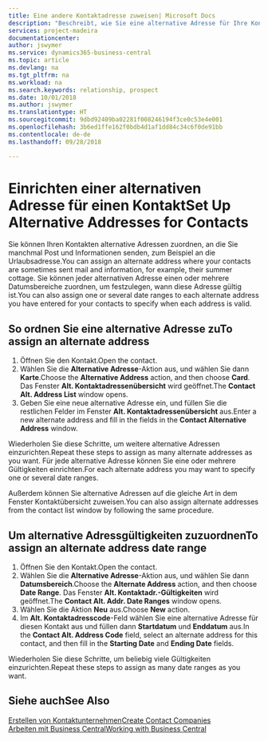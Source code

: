 ```yaml
---
title: Eine andere Kontaktadresse zuweisen| Microsoft Docs
description: "Beschreibt, wie Sie eine alternative Adresse für Ihre Kontakte zuweisen, an die Sie manchmal Informationen senden."
services: project-madeira
documentationcenter: 
author: jswymer
ms.service: dynamics365-business-central
ms.topic: article
ms.devlang: na
ms.tgt_pltfrm: na
ms.workload: na
ms.search.keywords: relationship, prospect
ms.date: 10/01/2018
ms.author: jswymer
ms.translationtype: HT
ms.sourcegitcommit: 9dbd92409ba02281f008246194f3ce0c53e4e001
ms.openlocfilehash: 3b6ed1ffe162f0bdb4d1af1dd84c34c6f0de91bb
ms.contentlocale: de-de
ms.lasthandoff: 09/28/2018

---
```

# <a name="set-up-alternative-addresses-for-contacts"></a><span data-ttu-id="2b958-103">Einrichten einer alternativen Adresse für einen Kontakt</span><span class="sxs-lookup"><span data-stu-id="2b958-103">Set Up Alternative Addresses for Contacts</span></span>
<span data-ttu-id="2b958-104">Sie können Ihren Kontakten alternative Adressen zuordnen, an die Sie manchmal Post und Informationen senden, zum Beispiel an die Urlaubsadresse.</span><span class="sxs-lookup"><span data-stu-id="2b958-104">You can assign an alternate address where your contacts are sometimes sent mail and information, for example, their summer cottage.</span></span> <span data-ttu-id="2b958-105">Sie können jeder alternativen Adresse einen oder mehrere Datumsbereiche zuordnen, um festzulegen, wann diese Adresse gültig ist.</span><span class="sxs-lookup"><span data-stu-id="2b958-105">You can also assign one or several date ranges to each alternate address you have entered for your contacts to specify when each address is valid.</span></span>

## <a name="to-assign-an-alternate-address"></a><span data-ttu-id="2b958-106">So ordnen Sie eine alternative Adresse zu</span><span class="sxs-lookup"><span data-stu-id="2b958-106">To assign an alternate address</span></span>
1. <span data-ttu-id="2b958-107">Öffnen Sie den Kontakt.</span><span class="sxs-lookup"><span data-stu-id="2b958-107">Open the contact.</span></span>
2. <span data-ttu-id="2b958-108">Wählen Sie die **Alternative Adresse**-Aktion aus, und wählen Sie dann **Karte**.</span><span class="sxs-lookup"><span data-stu-id="2b958-108">Choose the **Alternative Address** action, and then choose **Card**.</span></span> <span data-ttu-id="2b958-109">Das Fenster **Alt. Kontaktadressenübersicht** wird geöffnet.</span><span class="sxs-lookup"><span data-stu-id="2b958-109">The **Contact Alt. Address List** window opens.</span></span>
3. <span data-ttu-id="2b958-110">Geben Sie eine neue alternative Adresse ein, und füllen Sie die restlichen Felder im Fenster **Alt. Kontaktadressenübersicht** aus.</span><span class="sxs-lookup"><span data-stu-id="2b958-110">Enter a new alternate address and fill in the fields in the **Contact Alternative Address** window.</span></span>

<span data-ttu-id="2b958-111">Wiederholen Sie diese Schritte, um weitere alternative Adressen einzurichten.</span><span class="sxs-lookup"><span data-stu-id="2b958-111">Repeat these steps to assign as many alternate addresses as you want.</span></span> <span data-ttu-id="2b958-112">Für jede alternative Adresse können Sie eine oder mehrere Gültigkeiten einrichten.</span><span class="sxs-lookup"><span data-stu-id="2b958-112">For each alternate address you may want to specify one or several date ranges.</span></span>

<span data-ttu-id="2b958-113">Außerdem können Sie alternative Adressen auf die gleiche Art in dem Fenster Kontaktübersicht zuweisen.</span><span class="sxs-lookup"><span data-stu-id="2b958-113">You can also assign alternate addresses from the contact list window by following the same procedure.</span></span>

## <a name="to-assign-an-alternate-address-date-range"></a><span data-ttu-id="2b958-114">Um alternative Adressgültigkeiten zuzuordnen</span><span class="sxs-lookup"><span data-stu-id="2b958-114">To assign an alternate address date range</span></span>
1. <span data-ttu-id="2b958-115">Öffnen Sie den Kontakt.</span><span class="sxs-lookup"><span data-stu-id="2b958-115">Open the contact.</span></span>
2. <span data-ttu-id="2b958-116">Wählen Sie die **Alternative Adresse**-Aktion aus, und wählen Sie dann **Datumsbereich**.</span><span class="sxs-lookup"><span data-stu-id="2b958-116">Choose the **Alternate Address** action, and then choose **Date Range**.</span></span> <span data-ttu-id="2b958-117">Das Fenster **Alt. Kontaktadr.-Gültigkeiten** wird geöffnet.</span><span class="sxs-lookup"><span data-stu-id="2b958-117">The **Contact Alt. Addr. Date Ranges** window opens.</span></span>
3. <span data-ttu-id="2b958-118">Wählen Sie die Aktion **Neu** aus.</span><span class="sxs-lookup"><span data-stu-id="2b958-118">Choose **New** action.</span></span>
4. <span data-ttu-id="2b958-119">Im **Alt. Kontaktadresscode**-Feld wählen Sie eine alternative Adresse für diesen Kontakt aus und füllen dann **Startdatum** und **Enddatum** aus.</span><span class="sxs-lookup"><span data-stu-id="2b958-119">In the **Contact Alt. Address Code** field, select an alternate address for this contact, and then fill in the **Starting Date** and **Ending Date** fields.</span></span>

<span data-ttu-id="2b958-120">Wiederholen Sie diese Schritte, um beliebig viele Gültigkeiten einzurichten.</span><span class="sxs-lookup"><span data-stu-id="2b958-120">Repeat these steps to assign as many date ranges as you want.</span></span>

## <a name="see-also"></a><span data-ttu-id="2b958-121">Siehe auch</span><span class="sxs-lookup"><span data-stu-id="2b958-121">See Also</span></span>
[<span data-ttu-id="2b958-122">Erstellen von Kontaktunternehmen</span><span class="sxs-lookup"><span data-stu-id="2b958-122">Create Contact Companies</span></span>](marketing-create-contact-companies.md)  
[<span data-ttu-id="2b958-123">Arbeiten mit  Business Central</span><span class="sxs-lookup"><span data-stu-id="2b958-123">Working with Business Central</span></span>](ui-work-product.md)


